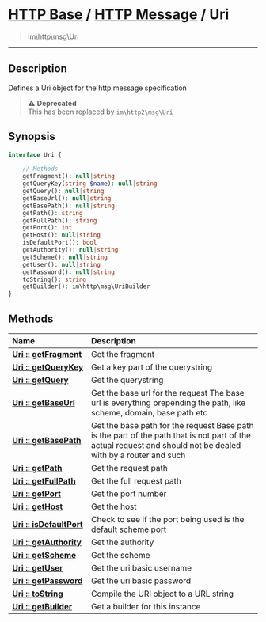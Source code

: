 # [HTTP Base](http-base.md) / [HTTP Message](http.md) / Uri
 > im\http\msg\Uri
____

## Description
Defines a Uri object for the http message specification

> :warning: **Deprecated**  
> This has been replaced by `im\http2\msg\Uri`  

## Synopsis
```php
interface Uri {

    // Methods
    getFragment(): null|string
    getQueryKey(string $name): null|string
    getQuery(): null|string
    getBaseUrl(): null|string
    getBasePath(): null|string
    getPath(): string
    getFullPath(): string
    getPort(): int
    getHost(): null|string
    isDefaultPort(): bool
    getAuthority(): null|string
    getScheme(): null|string
    getUser(): null|string
    getPassword(): null|string
    toString(): string
    getBuilder(): im\http\msg\UriBuilder
}
```

## Methods
| Name | Description |
| :--- | :---------- |
| [__Uri&nbsp;::&nbsp;getFragment__](http-Uri-getFragment.md) | Get the fragment |
| [__Uri&nbsp;::&nbsp;getQueryKey__](http-Uri-getQueryKey.md) | Get a key part of the querystring |
| [__Uri&nbsp;::&nbsp;getQuery__](http-Uri-getQuery.md) | Get the querystring |
| [__Uri&nbsp;::&nbsp;getBaseUrl__](http-Uri-getBaseUrl.md) | Get the base url for the request  The base url is everything prepending the path, like scheme, domain, base path etc |
| [__Uri&nbsp;::&nbsp;getBasePath__](http-Uri-getBasePath.md) | Get the base path for the request  Base path is the part of the path that is not part of the actual request and should not be dealed with by a router and such |
| [__Uri&nbsp;::&nbsp;getPath__](http-Uri-getPath.md) | Get the request path |
| [__Uri&nbsp;::&nbsp;getFullPath__](http-Uri-getFullPath.md) | Get the full request path |
| [__Uri&nbsp;::&nbsp;getPort__](http-Uri-getPort.md) | Get the port number |
| [__Uri&nbsp;::&nbsp;getHost__](http-Uri-getHost.md) | Get the host |
| [__Uri&nbsp;::&nbsp;isDefaultPort__](http-Uri-isDefaultPort.md) | Check to see if the port being used is the default scheme port |
| [__Uri&nbsp;::&nbsp;getAuthority__](http-Uri-getAuthority.md) | Get the authority |
| [__Uri&nbsp;::&nbsp;getScheme__](http-Uri-getScheme.md) | Get the scheme |
| [__Uri&nbsp;::&nbsp;getUser__](http-Uri-getUser.md) | Get the uri basic username |
| [__Uri&nbsp;::&nbsp;getPassword__](http-Uri-getPassword.md) | Get the uri basic password |
| [__Uri&nbsp;::&nbsp;toString__](http-Uri-toString.md) | Compile the URI object to a URL string |
| [__Uri&nbsp;::&nbsp;getBuilder__](http-Uri-getBuilder.md) | Get a builder for this instance |
